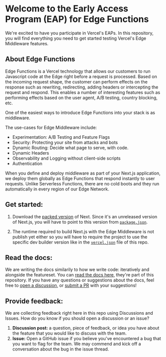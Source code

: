 # Welcome to the Early Access Program (EAP) for Edge Functions

We're excited to have you participate in Vercel's EAPs. In this repository, you will find everything you need to get started testing Vercel's Edge Middleware features.  

## About Edge Functions 

Edge Functions is a Vercel technology that allows our customers to run Javascript code at the Edge right before a request is processed. Based on the incoming request shape, the customer can perform effects on the response such as rewriting, redirecting, adding headers or intercepting the request and respond. This enables a number of interesting features such as performing effects based on the user agent, A/B testing, country blocking, etc.

One of the easiest ways to introduce Edge Functions into your stack is as middleware.

The use-cases for Edge Middleware include:
- Experimentation: A/B Testing and Feature Flags
- Security: Protecting your site from attacks and bots
- Dynamic Routing: Decide what page to serve, with code.
- Dynamic Headers
- Observability and Logging without client-side scripts
- Authentication

When you define and deploy middleware as part of your Next.js application, we deploy them globally as Edge Functions that respond instantly to user requests. Unlike Serverless Functions, there are no cold boots and they run automatically in every region of our Edge Network.

## Get started:

1. Download the [packed version](https://next-middleware-build.vercel.sh/next-v12.0.0-nightly.7.tgz) of Next. Since it's an unreleased version of Next.js, you will have to point to this version from [`package.json`](package.json#L11).

2. The runtime required to build Next.js with the Edge Middleware is not publish yet either so you will have to require the project to use the specific dev builder version like in the [`vercel.json`](vercel.json#L5) file of this repo.

## Read the docs:

We are writing the docs similarily to how we write code: iteratively and alongside the featureset. You can [read the docs here](https://github.com/vercel-customer-feedback/edge-middleware/blob/main/docs/docs.md), they're part of this repository. If you have any questions or suggestions about the docs, feel free to [open a discussion](https://github.com/vercel-customer-feedback/edge-middleware/discussions), or [submit a PR](https://github.com/vercel-customer-feedback/edge-middleware/pulls) with your suggestions! 

## Provide feedback:

We are collecting feedback right here in this repo using Discussions and Issues. How do you know if you should open a discussion or an issue? 

1. **Discussion post:** a question, piece of feedback, or idea you have about the feature that you would like to discuss with the team. 
2. **Issue:** Open a GitHub issue if you believe you've encountered a bug that you want to flag for the team. We may commend and kick off a conversation about the bug in the issue thread. 


